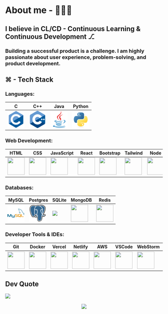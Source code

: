 # About me - 👨🏻‍💻

## I believe in CL/CD - Continuous Learning & Continuous Development ⎇

### Building a successful product is a challenge. I am highly passionate about user experience, problem-solving, and product development.

## ⌘ - Tech Stack
<div>

### Languages:
| C | C++ | Java | Python | 
|----------|----------|----------|-------| 
| <img src="https://github.com/devicons/devicon/blob/master/icons/c/c-original.svg" title="C"  alt="C" width="55" height="55"/> | <img src="https://github.com/devicons/devicon/blob/master/icons/cplusplus/cplusplus-original.svg" title="C++"  alt="C++" width="55" height="55"/>  |  <img src="https://github.com/devicons/devicon/blob/master/icons/java/java-original.svg" title="Java" alt="Java" width="55" height="55"/> | <img src="https://github.com/devicons/devicon/blob/master/icons/python/python-original.svg" title="Python"  alt="Python" width="55" height="55"/> |


### Web Development:

| HTML | CSS | JavaScript | React | Bootstrap | Tailwind | Node | Express | Next | 
|----------|----------|----------|-------|-------|----------|---------|----------|---------|
| <img src="https://cdn.jsdelivr.net/gh/devicons/devicon@latest/icons/html5/html5-original.svg" width="55" height="55" /> | <img src="https://cdn.jsdelivr.net/gh/devicons/devicon@latest/icons/css3/css3-original.svg" width="55" height="55" /> | <img src="https://cdn.jsdelivr.net/gh/devicons/devicon@latest/icons/javascript/javascript-original.svg" width="55" height="55" /> | <img src="https://cdn.jsdelivr.net/gh/devicons/devicon@latest/icons/react/react-original.svg" width="55" height="55" /> | <img src="https://cdn.jsdelivr.net/gh/devicons/devicon@latest/icons/bootstrap/bootstrap-original.svg" width="55" height="55"/> |<img src="https://cdn.jsdelivr.net/gh/devicons/devicon@latest/icons/tailwindcss/tailwindcss-original.svg" width="55" height="55" /> | <img src="https://cdn.jsdelivr.net/gh/devicons/devicon@latest/icons/nodejs/nodejs-original.svg" width="55" height="55"/> | <img src="https://cdn.jsdelivr.net/gh/devicons/devicon@latest/icons/express/express-original.svg" width="55" height="55"/> | <img src="https://cdn.jsdelivr.net/gh/devicons/devicon@latest/icons/nextjs/nextjs-original.svg" width="55" height="55"/> |

### Databases:

| MySQL | Postgres | SQLite | MongoDB | Redis
|----------|----------|----------|---------|---------|
|<img src="https://github.com/devicons/devicon/blob/master/icons/mysql/mysql-original-wordmark.svg" title="MySQL" alt="MySQL" width="55" height="55"/>|<img src="https://github.com/devicons/devicon/blob/master/icons/postgresql/postgresql-original.svg" title="pg" alt="pg" width="55" height="55"/>| <img src="https://cdn.jsdelivr.net/gh/devicons/devicon@latest/icons/sqlite/sqlite-original.svg" /> | <img src="https://cdn.jsdelivr.net/gh/devicons/devicon@latest/icons/mongodb/mongodb-original.svg" width="55" height="55"/> | <img src="https://cdn.jsdelivr.net/gh/devicons/devicon@latest/icons/redis/redis-original.svg" width="55" height="55"/> |
          
           
### Developer Tools & IDEs:

| Git | Docker | Vercel | Netlify | AWS | VSCode | WebStorm | IntelliJ
|----------|----------|----------|----------|----------|----------|---------|---------|
|<img src="https://cdn.jsdelivr.net/gh/devicons/devicon@latest/icons/git/git-original.svg" width="55" height="55"/>| <img src="https://cdn.jsdelivr.net/gh/devicons/devicon@latest/icons/docker/docker-plain.svg" width="55" height="55"/>| <img src="https://cdn.jsdelivr.net/gh/devicons/devicon@latest/icons/vercel/vercel-original.svg" width="55" height="55"/> | <img src="https://cdn.jsdelivr.net/gh/devicons/devicon@latest/icons/netlify/netlify-original.svg" width="55" height="55"/> | <img src="https://cdn.jsdelivr.net/gh/devicons/devicon@latest/icons/amazonwebservices/amazonwebservices-plain-wordmark.svg" width="55" height="55"/> | <img src="https://cdn.jsdelivr.net/gh/devicons/devicon@latest/icons/vscode/vscode-original.svg" width="55" height="55"/> | <img src="https://cdn.jsdelivr.net/gh/devicons/devicon@latest/icons/webstorm/webstorm-original.svg" width="55" height="55"/> | <img src="https://cdn.jsdelivr.net/gh/devicons/devicon@latest/icons/intellij/intellij-original.svg" width="55" height="55"/> | 
          
## Dev Quote
![](https://quotes-github-readme.vercel.app/api?type=horizontal&theme=auto)

<div align="center">
  
  [![](https://visitcount.itsvg.in/api?id=mounishvatti&icon=7&color=12)](https://visitcount.itsvg.in)
  
</div>

